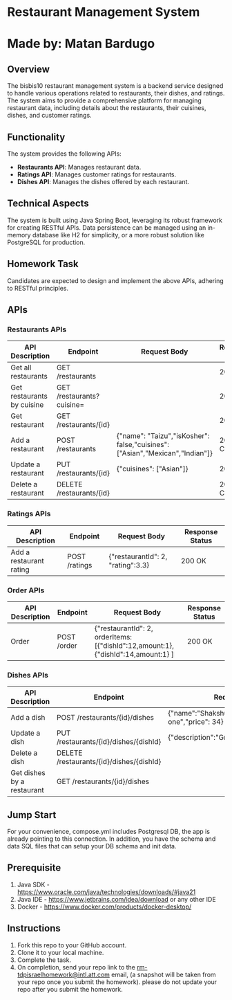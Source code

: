 # Restaurant Management System
# Made by: Matan Bardugo

## Overview
The bisbis10 restaurant management system is a backend service designed to handle various operations related to restaurants, their dishes, and ratings. The system aims to provide a comprehensive platform for managing restaurant data, including details about the restaurants, their cuisines, dishes, and customer ratings.

## Functionality
The system provides the following APIs:

- **Restaurants API**: Manages restaurant data.
- **Ratings API**: Manages customer ratings for restaurants.
- **Dishes API**: Manages the dishes offered by each restaurant.

## Technical Aspects
The system is built using Java Spring Boot, leveraging its robust framework for creating RESTful APIs. Data persistence can be managed using an in-memory database like H2 for simplicity, or a more robust solution like PostgreSQL for production.

## Homework Task
Candidates are expected to design and implement the above APIs, adhering to RESTful principles.

## APIs

### Restaurants APIs

| API Description           | Endpoint                | Request Body                                             | Response Status |
|---------------------------|-------------------------|----------------------------------------------------------|-----------------|
| Get all restaurants       | GET /restaurants        |                                                          | 200 OK          |
| Get restaurants by cuisine| GET /restaurants?cuisine= |                                                         | 200 OK          |
| Get restaurant            | GET /restaurants/{id}   |                                                          | 200 OK          |
| Add a restaurant          | POST /restaurants       | {"name": "Taizu","isKosher": false,"cuisines": ["Asian","Mexican","Indian"]} | 201 CREATED     |
| Update a restaurant       | PUT /restaurants/{id}   | {"cuisines": ["Asian"]}                                 | 200 OK          |
| Delete a restaurant       | DELETE /restaurants/{id}|                                                          | 204 No Content  |

### Ratings APIs

| API Description           | Endpoint               | Request Body                          | Response Status |
|---------------------------|------------------------|---------------------------------------|-----------------|
| Add a restaurant rating   | POST /ratings          | {"restaurantId": 2, "rating":3.3}     | 200 OK          |

### Order APIs

| API Description           | Endpoint               | Request Body                          | Response Status |
|---------------------------|------------------------|---------------------------------------|-----------------|
| Order    | POST /order          | {"restaurantId": 2, orderItems:[{"dishId":12,amount:1},{"dishId":14,amount:1}  ]   | 200 OK          |

### Dishes APIs

| API Description           | Endpoint                | Request Body                             | Response Status |
|---------------------------|-------------------------|------------------------------------------|-----------------|
| Add a dish                | POST /restaurants/{id}/dishes | {"name":"Shakshuka","description":"Great one","price": 34} | 201 CREATED     |
| Update a dish             | PUT /restaurants/{id}/dishes/{dishId} | {"description":"Great one","price": 34} | 200 OK          |
| Delete a dish             | DELETE /restaurants/{id}/dishes/{dishId} |                                        | 204 No Content  |
| Get dishes by a restaurant| GET /restaurants/{id}/dishes  |                                         | 200 OK          |

## Jump Start
For your convenience, compose.yml includes Postgresql DB, the app is already pointing to this connection. In addition, you have the schema and data SQL files that can setup your DB schema and init data.

## Prerequisite
1. Java SDK - https://www.oracle.com/java/technologies/downloads/#java21
2. Java IDE - https://www.jetbrains.com/idea/download or any other IDE
3. Docker - https://www.docker.com/products/docker-desktop/

## Instructions
1. Fork this repo to your GitHub account.
4. Clone it to your local machine.
5. Complete the task.
6. On completion, send your repo link to the rm-tdpisraelhomework@intl.att.com email, (a snapshot will be taken from your repo once you submit the homework). please do not update your repo after you submit the homework.
